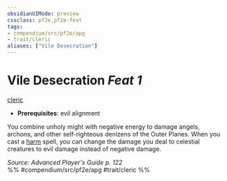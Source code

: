 ```yaml
---
obsidianUIMode: preview
cssclass: pf2e,pf2e-feat
tags:
- compendium/src/pf2e/apg
- trait/cleric
aliases: ["Vile Desecration"]
---
```

# Vile Desecration  *Feat 1*  
[cleric](Reference/Rules/Traits/cleric.md "Cleric Class Trait")  

- **Prerequisites**: evil alignment

You combine unholy might with negative energy to damage angels, archons, and other self-righteous denizens of the Outer Planes. When you cast a [harm](harm.md) spell, you can change the damage you deal to celestial creatures to evil damage instead of negative damage.

*Source: Advanced Player's Guide p. 122*  
%% #compendium/src/pf2e/apg #trait/cleric %%